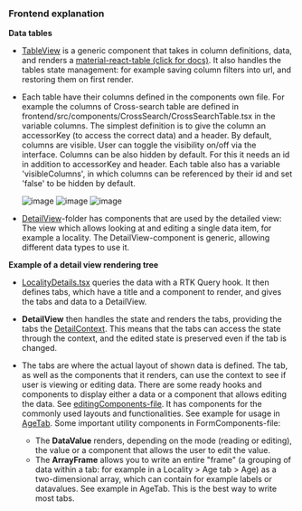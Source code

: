 ### Frontend explanation

**Data tables**

+ [TableView](../frontend/src/components/TableView/TableView.tsx) is a generic component that takes in column definitions, data, and renders a [material-react-table (click for docs)](https://www.material-react-table.com/). It also handles the tables state management: for example saving column filters into url, and restoring them on first render.

+ Each table have their columns defined in the components own file. For example the columns of Cross-search table are defined in frontend/src/components/CrossSearch/CrossSearchTable.tsx in the variable columns. The simplest definition is to give the column an accessorKey (to access the correct data) and a header. By default, columns are visible. User can toggle the visibility on/off via the interface. Columns can be also hidden by default. For this it needs an id in addition to accessorKey and header. Each table also has a variable 'visibleColumns', in which columns can be referenced by their id and set 'false' to be hidden by default.

  ![image](https://github.com/user-attachments/assets/e6a2b5d5-e3de-4ecc-9918-e20f17b46366)
![image](https://github.com/user-attachments/assets/15b71116-8581-4ee3-8393-67a2d878bb42)
![image](https://github.com/user-attachments/assets/30b7f9d1-5979-4534-81e9-a8b3bd55cdae)


+ [DetailView](../frontend/src/components/DetailView/)-folder has components that are used by the detailed view: The view which allows looking at and editing a single data item, for example a locality. The DetailView-component is generic, allowing different data types to use it.

**Example of a detail view rendering tree**

+ [LocalityDetails.tsx](../frontend/src/components/Locality/LocalityDetails.tsx) queries the data with a RTK Query hook. It then defines tabs, which have a title and a component to render, and gives the tabs and data to a DetailView.

+ **DetailView** then handles the state and renders the tabs, providing the tabs the [DetailContext](../frontend/src/components/DetailView/Context/DetailContext.tsx). This means that the tabs can access the state through the context, and the edited state is preserved even if the tab is changed.

+ The tabs are where the actual layout of shown data is defined. The tab, as well as the components that it renders, can use the context to see if user is viewing or editing data. There are some ready hooks and components to display either a data or a component that allows editing the data. See [editingComponents-file](../frontend/src/components/DetailView/common/editingComponents.tsx). It has components for the commonly used layouts and functionalities. See example for usage in [AgeTab](../frontend/src/components/Locality/Tabs/AgeTab.tsx). Some important utility components in FormComponents-file:
  + The **DataValue** renders, depending on the mode (reading or editing), the value or a component that allows the user to edit the value.
  + The **ArrayFrame** allows you to write an entire "frame" (a grouping of data within a tab: for example in a Locality > Age tab > Age) as a two-dimensional array, which can contain for example labels or datavalues. See example in AgeTab. This is the best way to write most tabs.
